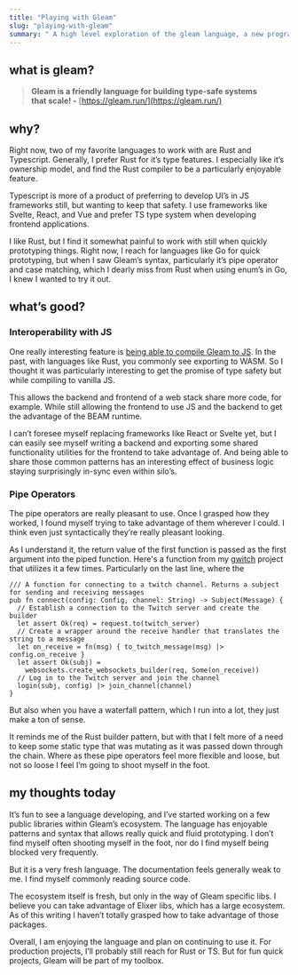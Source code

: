 ```yaml
---
title: "Playing with Gleam"
slug: "playing-with-gleam"
summary: " A high level exploration of the gleam language, a new programming language"
---
```

## what is gleam?

> **Gleam is a friendly language for building type-safe systems that scale!
-** [https://gleam.run/](https://gleam.run/)
>

## why?

Right now, two of my favorite languages to work with are Rust and Typescript. Generally, I prefer Rust for it’s type features. I especially like it’s ownership model, and find the Rust compiler to be a particularly enjoyable feature.

Typescript is more of a product of preferring to develop UI’s in JS frameworks still, but wanting to keep that safety. I use frameworks like Svelte, React, and Vue and prefer TS type system when developing frontend applications.

I like Rust, but I find it somewhat painful to work with still when quickly prototyping things. Right now, I reach for languages like Go for quick prototyping, but when I saw Gleam’s syntax, particularly it’s pipe operator and case matching, which I dearly miss from Rust when using enum’s in Go, I knew I wanted to try it out.

## what’s good?

### Interoperability with JS

One really interesting feature is [being able to compile Gleam to JS](https://gleam.run/news/v0.16-gleam-compiles-to-javascript/). In the past, with languages like Rust, you commonly see exporting to WASM. So I thought it was particularly interesting to get the promise of type safety but while compiling to vanilla JS.

This allows the backend and frontend of a web stack share more code, for example. While still allowing the frontend to use JS and the backend to get the advantage of the BEAM runtime.

I can’t foresee myself replacing frameworks like React or Svelte yet, but I can easily see myself writing a backend and exporting some shared functionality utilities for the frontend to take advantage of. And being able to share those common patterns has an interesting effect of business logic staying surprisingly in-sync even within silo’s.

### Pipe Operators

The pipe operators are really pleasant to use. Once I grasped how they worked, I found myself trying to take advantage of them wherever I could. I think even just syntactically they’re really pleasant looking.

As I understand it, the return value of the first function is passed as the first argument into the piped function. Here's a function from my [gwitch](https://hex.pm/packages/gwitch) project that utilizes it a few times. Particularly on the last line, where the

```
/// A function for connecting to a twitch channel. Returns a subject for sending and receiving messages
pub fn connect(config: Config, channel: String) -> Subject(Message) {
  // Establish a connection to the Twitch server and create the builder
  let assert Ok(req) = request.to(twitch_server)
  // Create a wrapper around the receive handler that translates the string to a message
  let on_receive = fn(msg) { to_twitch_message(msg) |> config.on_receive }
  let assert Ok(subj) =
    websockets.create_websockets_builder(req, Some(on_receive))
  // Log in to the Twitch server and join the channel
  login(subj, config) |> join_channel(channel)
}
```

But also when you have a waterfall pattern, which I run into a lot, they just make a ton of sense.

It reminds me of the Rust builder pattern, but with that I felt more of a need to keep some static type that was mutating as it was passed down through the chain. Where as these pipe operators feel more flexible and loose, but not so loose I feel I’m going to shoot myself in the foot.

## my thoughts today

It’s fun to see a language developing, and I’ve started working on a few public libraries within Gleam’s ecosystem. The language has enjoyable patterns and syntax that allows really quick and fluid prototyping. I don’t find myself often shooting myself in the foot, nor do I find myself being blocked very frequently.

But it is a very fresh language. The documentation feels generally weak to me. I find myself commonly reading source code.

The ecosystem itself is fresh, but only in the way of Gleam specific libs. I believe you can take advantage of Elixer libs, which has a large ecosystem. As of this writing I haven’t totally grasped how to take advantage of those packages.

Overall, I am enjoying the language and plan on continuing to use it. For production projects, I’ll probably still reach for Rust or TS. But for fun quick projects, Gleam will be part of my toolbox.
